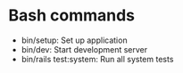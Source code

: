 # Bash commands
- bin/setup: Set up application
- bin/dev: Start development server
- bin/rails test:system: Run all system tests
